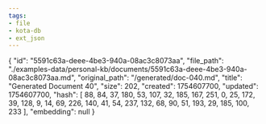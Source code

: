 ```yaml
---
tags:
- file
- kota-db
- ext_json
---
```

{
  "id": "5591c63a-deee-4be3-940a-08ac3c8073aa",
  "file_path": "./examples-data/personal-kb/documents/5591c63a-deee-4be3-940a-08ac3c8073aa.md",
  "original_path": "/generated/doc-040.md",
  "title": "Generated Document 40",
  "size": 202,
  "created": 1754607700,
  "updated": 1754607700,
  "hash": [
    88,
    84,
    37,
    180,
    53,
    107,
    32,
    185,
    167,
    251,
    0,
    25,
    172,
    39,
    128,
    9,
    14,
    69,
    226,
    140,
    41,
    54,
    237,
    132,
    68,
    90,
    51,
    193,
    29,
    185,
    100,
    233
  ],
  "embedding": null
}